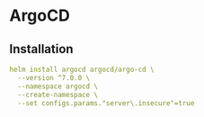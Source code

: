 # ArgoCD

## Installation
```yaml
helm install argocd argocd/argo-cd \
  --version ^7.0.0 \
  --namespace argocd \
  --create-namespace \
  --set configs.params."server\.insecure"=true
```